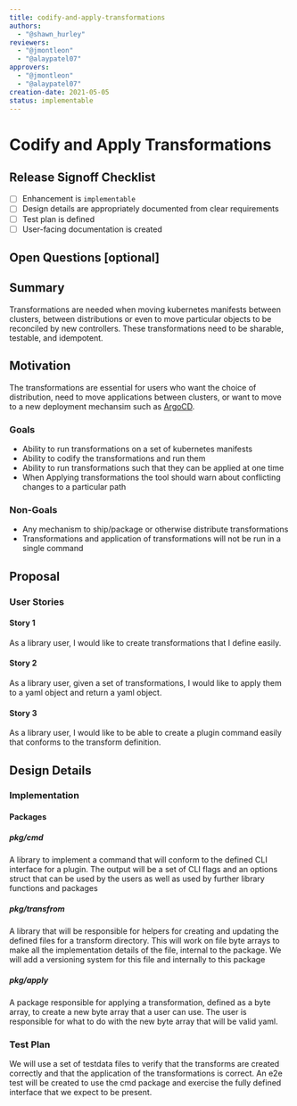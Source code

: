 ```yaml
---
title: codify-and-apply-transformations 
authors:
  - "@shawn_hurley"
reviewers:
  - "@jmontleon"
  - "@alaypatel07"
approvers:
  - "@jmontleon"
  - "@alaypatel07"
creation-date: 2021-05-05
status: implementable
---
```


# Codify and Apply Transformations

## Release Signoff Checklist

- [ ] Enhancement is `implementable`
- [ ] Design details are appropriately documented from clear requirements
- [ ] Test plan is defined
- [ ] User-facing documentation is created

## Open Questions [optional]


## Summary

Transformations are needed when moving kubernetes manifests between clusters,
between distributions or even to move particular objects to be reconciled by
new controllers. 
These transformations need to be sharable, testable, and idempotent.

## Motivation

The transformations are essential for users who want the choice of distribution, 
need to move applications between clusters, or want to move to a new deployment
 mechansim such as [ArgoCD](https://argoproj.github.io/argo-cd/).

### Goals

- Ability to run transformations on a set of kubernetes manifests
- Ability to codify the transformations and run them
- Ability to run transformations such that they can be applied at one time
- When Applying transformations the tool should warn about conflicting changes to a particular path

### Non-Goals

- Any mechanism to ship/package or otherwise distribute transformations
- Transformations and application of transformations will not be run in a single command

## Proposal

### User Stories

#### Story 1

As a library user, I would like to create transformations that I define easily.


#### Story 2

As a library user, given a set of transformations, I would like to apply them 
to a yaml object and return a yaml object.

#### Story 3

As a library user, I would like to be able to create a plugin command easily
that conforms to the transform definition.



## Design Details

### Implementation

#### Packages

##### pkg/cmd

A library to implement a command that will conform to the defined
CLI interface for a plugin. 
The output will be a set of CLI flags and an options struct that can be used by
the users as well as used by further library functions and packages

##### pkg/transfrom

A library that will be responsible for helpers for creating and updating the
defined files for a transform directory.
This will work on file byte arrays to make all the implementation details of
the file, internal to the package.
We will add a versioning system for this file and internally to this package

##### pkg/apply

A package responsible for applying a transformation, defined as a byte array,
to create a new byte array that a user can use.
The user is responsible for what to do with the new byte array that will be
valid yaml.


### Test Plan

We will use a set of testdata files to verify that the transforms are created
correctly and that the application of the transformations is correct.
An e2e test will be created to use the cmd package and exercise the fully
defined interface that we expect to be present.